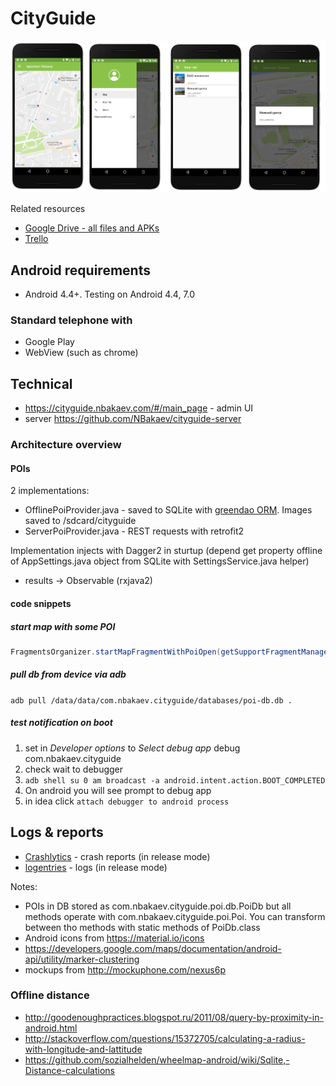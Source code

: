 # CityGuide

 ![](https://github.com/NBakaev/binary/raw/master/cityguide/all.png)

Related resources

 - [Google Drive - all files and APKs](https://drive.google.com/open?id=0BzCXhxh5Y3--WlVnV2JOZDdpVzg)
 - [Trello](https://trello.com/b/CvkJB18L/hse-cityguide)

## Android requirements
 - Android 4.4+. Testing on Android 4.4, 7.0

### Standard telephone with
 - Google Play
 - WebView (such as chrome)

## Technical
 - https://cityguide.nbakaev.com/#/main_page - admin UI
 - server https://github.com/NBakaev/cityguide-server
 
### Architecture overview

#### POIs

2 implementations:

 - OfflinePoiProvider.java - saved to SQLite with [greendao ORM](http://greenrobot.org/greendao/documentation/). Images saved to /sdcard/cityguide
 - ServerPoiProvider.java - REST requests with retrofit2

Implementation injects with Dagger2 in sturtup (depend get property offline of AppSettings.java object from SQLite with SettingsService.java helper)

 - results -> Observable (rxjava2)
 

#### code snippets

##### start map with some POI
```java
FragmentsOrganizer.startMapFragmentWithPoiOpen(getSupportFragmentManager(), poiId);
```

##### pull db from device via adb
`adb pull /data/data/com.nbakaev.cityguide/databases/poi-db.db .`

##### test notification on boot

 1. set in _Developer options_ to _Select debug app_ debug com.nbakaev.cityguide
 2. check wait to debugger
 3. `adb shell su 0 am broadcast -a android.intent.action.BOOT_COMPLETED`
 4. On android you will see prompt to debug app
 4. in idea click `attach debugger to android process`

## Logs & reports
 - [Crashlytics](https://fabric.io) - crash reports (in release mode)
 - [logentries](https://logentries.com) - logs (in release mode)

Notes:
 - POIs in DB stored as com.nbakaev.cityguide.poi.db.PoiDb but all methods operate with com.nbakaev.cityguide.poi.Poi. You can transform between tho methods with static methods of PoiDb.class
 - Android icons from https://material.io/icons
 - https://developers.google.com/maps/documentation/android-api/utility/marker-clustering
 - mockups from http://mockuphone.com/nexus6p

### Offline distance
 - http://goodenoughpractices.blogspot.ru/2011/08/query-by-proximity-in-android.html
 - http://stackoverflow.com/questions/15372705/calculating-a-radius-with-longitude-and-lattitude
 - https://github.com/sozialhelden/wheelmap-android/wiki/Sqlite,-Distance-calculations
